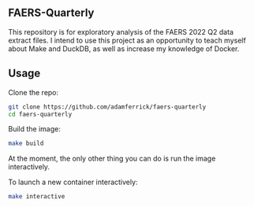 ## FAERS-Quarterly

This repository is for exploratory analysis of the FAERS 2022 Q2 data extract files. I intend to use this project as an opportunity to teach myself about Make and DuckDB, as well as increase my knowledge of Docker.

## Usage

Clone the repo:
```sh
git clone https://github.com/adamferrick/faers-quarterly
cd faers-quarterly
```

Build the image:
```sh
make build
```

At the moment, the only other thing you can do is run the image interactively.

To launch a new container interactively:
```sh
make interactive
```